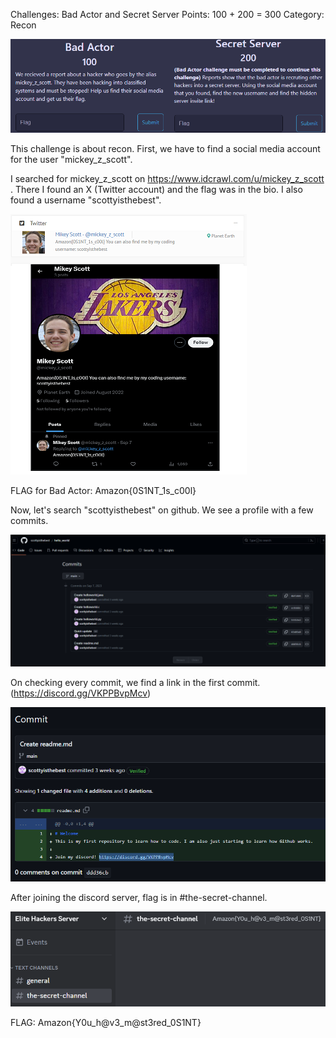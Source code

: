 Challenges: Bad Actor and Secret Server
Points: 100 + 200 = 300
Category: Recon

![Alt text](screenshots/bass1.png)

This challenge is about recon. First, we have to find a social media account for the user "mickey_z_scott".

I searched for mickey_z_scott on https://www.idcrawl.com/u/mickey_z_scott . There I found an X (Twitter account) and the flag was in the bio. I also found a username "scottyisthebest".

![Alt text](screenshots/bass2.png)

FLAG for Bad Actor: Amazon{0S1NT_1s_c00l}

Now, let's search "scottyisthebest" on github. We see a profile with a few commits.

![Alt text](screenshots/bass3.png)

On checking every commit, we find a link in the first commit. (https://discord.gg/VKPPBvpMcv)

![Alt text](screenshots/bass4.png)

After joining the discord server, flag is in #the-secret-channel.

![Alt text](screenshots/bass5.png)

FLAG: Amazon{Y0u_h@v3_m@st3red_0S1NT}
